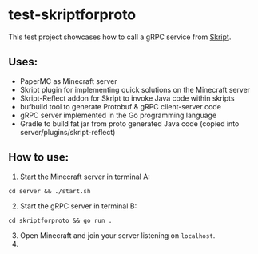 # test-skriptforproto

This test project showcases how to call a gRPC service from [Skript](https://github.com/SkriptLang/Skript).

## Uses:
- PaperMC as Minecraft server
- Skript plugin for implementing quick solutions on the Minecraft server
- Skript-Reflect addon for Skript to invoke Java code within skripts
- bufbuild tool to generate Protobuf & gRPC client-server code
- gRPC server implemented in the Go programming language
- Gradle to build fat jar from proto generated Java code (copied into server/plugins/skript-reflect)

## How to use:

1. Start the Minecraft server in terminal A:
```shell
cd server && ./start.sh
```
2. Start the gRPC server in terminal B:
```shell
cd skriptforproto && go run .
```
3. Open Minecraft and join your server listening on `localhost`.
4. 